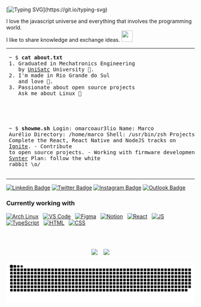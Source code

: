 <br>

[![Typing SVG](https://readme-typing-svg.herokuapp.com?font=Bungee&color=%2310BBA4&size=30&vCenter=true&width=390&height=50&lines=Hey%2C+I'm+Marco.)](https://git.io/typing-svg)

I love the javascript universe and everything that involves the programming world. <br>I like to share knowledge and exchange ideas.
<img src="https://cultofthepartyparrot.com/parrots/hd/hypnoparrotdark.gif" width="30" height="30"/>

<table width="100%"> 
<tr>
<td width="50%">
<pre>
~ $ <strong>cat about.txt</strong>
1. Graduated in Mechatronics Engineering
   by <a href="https://web.satc.edu.br/">UniSatc</a> University 🤖. 
2. I'm made in Rio Grande do Sul
   and love 🧉.
3. Passionate about open source projects
   Ask me about Linux 🐧

<br>

~ $ <strong>showme.sh</strong>
Login: omarcoaur3lio                    Name: Marco Aurélio
Directory: /home/marco                  Shell: /usr/bin/zsh
Projects, ...tasks:
  \- Complete the React, React Native and NodeJS tracks on <a href="https://www.rocketseat.com.br/ignite">Ignite</a>.
  \- Contribute to open source projects.
  \- Working with firmware development at <a href="https://www.synter.com.br/">Synter</a> 
Plan:
  follow the white rabbit \o/
</pre>

  </td>
  <td width="50%">

<br><p align="center">
<img style="background-size: contain;" width="100%" src="https://i.imgur.com/wXZHxBU.gif/" />

  <img align="right" src="https://spotify-github-profile.vercel.app/api/view?uid=marco_neo&cover_image=true&theme=novatorem&bar_color_cover=false&bar_color=00bfa5" />

</p>
</td>
</table>

<p align="center">

[![Linkedin Badge](https://img.shields.io/badge/-LinkedIn-000000?style=for-the-badge&labelColor=000&logo=Linkedin&logoColor=00BFA5&link=https://www.linkedin.com/in/omarcoaur3lio)](https://www.linkedin.com/in/omarcoaur3lio)
[![Twitter Badge](https://img.shields.io/badge/-Twitter-000000?style=for-the-badge&labelColor=000&logo=twitter&logoColor=00BFA5&link=https://twitter.com/omarcoaur3lio)](https://twitter.com/omarcoaur3lio)
[![Instagram Badge](https://img.shields.io/badge/-Instagram-000000?style=for-the-badge&labelColor=000&logo=Instagram&logoColor=00BFA5&link=https://www.instagram/omarcoaur3lio)](https://www.instagram.com/omarcoaur3lio)
[![Outlook Badge](https://img.shields.io/badge/-Email-000000?style=for-the-badge&labelColor=000&logo=microsoft%20outlook&logoColor=00BFA5&link=mailto:marcoaurelio_7@outlook.com)](mailto:marcoaurelio_7@outlook.com)
   
</p>


### Currently working with
   
<a href="https://archlinux.org/" title="Arch Linux"><img alt="Arch Linux" src="https://i.imgur.com/sE2uD9R.png" height="40" /></a> &nbsp;
<a href="https://code.visualstudio.com/" title="VSCode"><img alt="VS Code" src="https://i.imgur.com/AblPtbl.png" height="40" /></a> &nbsp;
<a href="https://www.figma.com/" title="Figma"><img alt="Figma" src="https://i.imgur.com/gV7JD5s.png" height="40" /></a> &nbsp;
<a href="https://www.notion.so/" title="Notion"><img alt="Notion" src="https://i.imgur.com/29lRQKi.png" height="40" /></a> &nbsp;
<a href="https://reactjs.org/" title="React"><img alt="React" src="https://i.imgur.com/sceyub2.png" height="40" /></a> &nbsp;
<a href="https://developer.mozilla.org/pt-BR/docs/Web/JavaScript" title="JS"><img alt="JS" src="https://i.imgur.com/gTxnzy9.png" height="40" /></a> &nbsp;
<a href="https://www.typescriptlang.org/" title="TypeScript"><img alt="TypeScript" src="https://i.imgur.com/X46usd4.png" height="40" /></a> &nbsp;
<a href="https://developer.mozilla.org/pt-BR/docs/Web/HTML" title="HTML"><img alt="HTML" src="https://i.imgur.com/wBVm2SL.png" height="40" /></a> &nbsp;
<a href="https://developer.mozilla.org/pt-BR/docs/Web/CSS" title="CSS"><img alt="CSS" src="https://i.imgur.com/sFMK4iK.png" height="40" /></a> &nbsp;

<br><br>

<p align="center" >
<img width=206 src="https://github-readme-stats.vercel.app/api/top-langs/?username=omarcoaur3lio&title_color=10B1BB&text_color=E9F0F1&bg_color=161B22&hide_border=true" />&nbsp;&nbsp;&nbsp;
<img src="https://github-readme-stats.vercel.app/api?username=omarcoaur3lio&show_icons=true&title_color=10B1BB&icon_color=B5A0F6&text_color=E9F0F1&bg_color=161B22&hide_border=true" />
</p>

![Snake animation](https://github.com/omarcoaur3lio/omarcoaur3lio/blob/output/github-contribution-grid-snake.svg)

